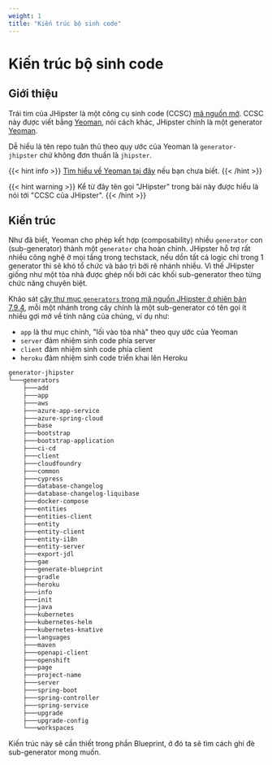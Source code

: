 ```yaml
---
weight: 1
title: "Kiến trúc bộ sinh code"
---
```


# Kiến trúc bộ sinh code

## Giới thiệu

Trái tim của JHipster là một công cụ sinh code (CCSC) [mã nguồn mở](https://github.com/jhipster/generator-jhipster). CCSC này được viết bằng [Yeoman]((https://yeoman.io/)), nói cách khác, JHipster chính là một generator [Yeoman]((https://yeoman.io/)).

Dễ hiểu là tên repo tuân thủ theo quy ước của Yeoman là `generator-jhipster` chứ không đơn thuần là `jhipster`.

{{< hint info >}}
[Tìm hiểu về Yeoman tại đây](/docs/fundamentals/yeoman) nếu bạn chưa biết.
{{< /hint >}}

{{< hint warning >}}
Kể từ đây tên gọi "JHipster" trong bài này được hiểu là nói tới "CCSC của JHipster".
{{< /hint >}}

## Kiến trúc

Như đã biết, Yeoman cho phép kết hợp (composability) nhiều `generator` con (sub-generator) thành một `generator` cha hoàn chỉnh. JHipster hỗ trợ rất nhiều công nghệ ở mọi tầng trong techstack, nếu dồn tất cả logic chỉ trong 1 generator thì sẽ khó tổ chức và bảo trì bởi rẽ nhánh nhiều. Vì thế JHipster giống như một tòa nhà được ghép nối bởi các khối sub-generator theo từng chức năng chuyên biệt.

Khảo sát [cây thư mục `generators` trong mã nguồn JHipster ở phiên bản 7.9.4](https://github.com/jhipster/generator-jhipster/tree/v7.9.4/generators), mỗi một nhánh trong cây chính là một sub-generator có tên gọi ít nhiều gợi mở về tính năng của chúng, ví dụ như:

- `app` là thư mục chính, "lối vào tòa nhà" theo quy ước của Yeoman
- `server` đảm nhiệm sinh code phía server
- `client` đảm nhiệm sinh code phía client
- `heroku` đảm nhiệm sinh code triển khai lên Heroku

```txt
generator-jhipster
└───generators
    ├───add
    ├───app
    ├───aws
    ├───azure-app-service
    ├───azure-spring-cloud
    ├───base
    ├───bootstrap
    ├───bootstrap-application
    ├───ci-cd
    ├───client
    ├───cloudfoundry
    ├───common
    ├───cypress
    ├───database-changelog
    ├───database-changelog-liquibase
    ├───docker-compose
    ├───entities
    ├───entities-client
    ├───entity
    ├───entity-client
    ├───entity-i18n
    ├───entity-server
    ├───export-jdl
    ├───gae
    ├───generate-blueprint
    ├───gradle
    ├───heroku
    ├───info
    ├───init
    ├───java
    ├───kubernetes
    ├───kubernetes-helm
    ├───kubernetes-knative
    ├───languages
    ├───maven
    ├───openapi-client
    ├───openshift
    ├───page
    ├───project-name
    ├───server
    ├───spring-boot
    ├───spring-controller
    ├───spring-service
    ├───upgrade
    ├───upgrade-config
    └───workspaces
```

Kiến trúc này sẽ cần thiết trong phần Blueprint, ở đó ta sẽ tìm cách ghi đè sub-generator mong muốn.
